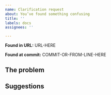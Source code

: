 ```yaml
---
name: Clarification request
about: You’ve found something confusing
title: ''
labels: docs
assignees: ''

---
```


<!--
  Feel free to delete anything that definitely does not apply to your
  issue, as well as these comments. (Or don’t, it’s up to you.)

  Please paste (a) link(s) from your browser showing the issue (bare
  so it can be seen, not buried in a Markdown link).

  Often a clarification request has as much to do with _where_ in the
  docs something is addressed as _how._ If you think something is
  useful but in the wrong place(s), or needs to be in multiple places
  because of where different readers will look, say so!

  If you're not sure where your request for clarification could be
  best dealt with, either provide the URL where you think it should
  be, provide multiple possible URLs, or delete the line.

  Please don't provide a URL you wish existed that does not -- that
  should be in a "New material" request instead.

  -->
  **Found in URL:** URL-HERE
<!--
  Also include the commit hash shown at the bottom of your browser
  page, so we know what version you’re looking at. Better yet, include
  the entire “From FILE.pod6 at perl6/doc on GitHub, commit a0b1c2d.”
  line you’ll find as the first line of every doc page’s footer. -->
**Found at commit:** COMMIT-OR-FROM-LINE-HERE
## The problem

<!--

  Please describe the content you feel needs clarification. A quote,
  cut and pasted, would be much appreciated (use `> ` or a blockquote
  so we can easily see where it begins and ends).

-->

## Suggestions


<!--
  If applicable, tell us in "Suggestions" what could be done to solve
  the problem, such as "Rephrase the description" or "Change the
  example program so it doesn't introduce two unrelated concepts at
  once."

  If you don't know how to fix the issue, please don't worry about
  exact fixes. However, even a vague description of what would help
  will help us help you to help everyone!

  On the other hand, if you feel you know _exactly_ how to fix the
  issue, feel free to submit a pull request if you're comfortable
  doing so--see the CONTRIBUTING.md doc for details. We welcome
  patches! Note that clarification patches (unlike simple fix patches)
  are more likely to require some back-and-forth before being
  merged.

  Thank you for contributing to the Perl 6 community by reporting
  this!
-->
